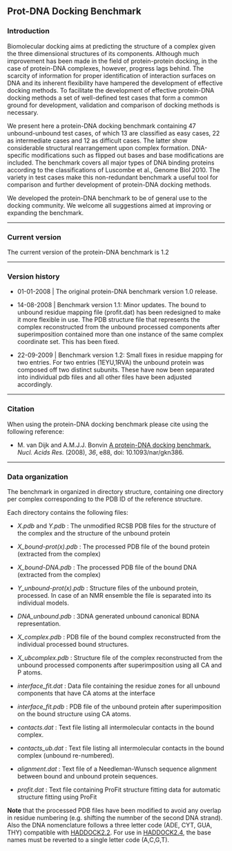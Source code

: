 ## Prot-DNA Docking Benchmark


### Introduction

Biomolecular docking aims at predicting the structure of a complex given the three dimensional structures of its components. Although much improvement has been made in the field of protein-protein docking, in the case of protein-DNA complexes, however, progress lags behind. The scarcity of information for proper identification of interaction surfaces on DNA and its inherent flexibility have hampered the development of effective docking methods. To facilitate the development of effective protein-DNA docking methods a set of well-defined test cases that form a common ground for development, validation and comparison of docking methods is necessary.

We present here a protein-DNA docking benchmark containing 47 unbound-unbound test cases, of which 13 are classified as easy cases, 22 as intermediate cases and 12 as difficult cases. The latter show considerable structural rearrangement upon complex formation. DNA-specific modifications such as flipped out bases and base modifications are included. The benchmark covers all major types of DNA binding proteins according to the classifications of Luscombe et al., Genome Biol 2010. The variety in test cases make this non-redundant benchmark a useful tool for comparison and further development of protein-DNA docking methods.

We developed the protein-DNA benchmark to be of general use to the docking community. We welcome all suggestions aimed at improving or expanding the benchmark.

* * *

### Current version

The current version of the protein-DNA benchmark is 1.2

* * *

### Version history

* 01-01-2008 | The original protein-DNA benchmark version 1.0 release.

* 14-08-2008 | Benchmark version 1.1: Minor updates. The bound to unbound residue mapping file (profit.dat) has been redesigned to make it more flexible in use. The PDB structure file that represents the complex reconstructed from the unbound processed components after superimposition contained more than one instance of the same complex coordinate set. This has been fixed.

* 22-09-2009 | Benchmark version 1.2: Small fixes in residue mapping for two entries. For two entries (1EYU,1RVA) the unbound protein was composed off two distinct subunits. These have now been separated into individual pdb files and all other files have been adjusted accordingly.

* * *

### Citation

When using the protein-DNA docking benchmark please cite using the following reference:

* M. van Dijk and A.M.J.J. Bonvin
[A protein-DNA docking benchmark.](https://doi.org/doi:10.1093/nar/gkn386)
_Nucl. Acids Res._ (2008), *36*, e88, doi: 10.1093/nar/gkn386.

* * *

### Data organization


The benchmark in organized in directory structure, containing one directory per complex corresponding to the PDB ID of the reference structure.

Each directory contains the following files:

* _X.pdb_ and _Y.pdb_ :	The unmodified RCSB PDB files for the structure of the complex and the structure of the unbound protein
								
* _X_bound-prot(x).pdb_ : The processed PDB file of the bound protein (extracted from the complex) 

* _X_bound-DNA.pdb_ : The processed PDB file of the bound DNA (extracted from the complex)
								
* _Y_unbound-prot(x).pdb_ : Structure files of the unbound protein, processed. In case of an NMR ensemble the file is separated into its individual models.
								
* _DNA_unbound.pdb_ : 3DNA generated unbound canonical BDNA representation.

* _X_complex.pdb_ :	PDB file of the bound complex reconstructed from the individual processed bound structures.
								
* _X_ubcomplex.pdb_ : Structure file of the complex reconstructed from the unbound processed components after superimposition using all CA and P atoms.
								
* _interface_fit.dat_ : Data file containing the residue zones for all unbound components that have CA atoms at the interface

* _interface_fit.pdb_ : PDB file of the unbound protein after superimposition on the bound structure using CA atoms.

* _contacts.dat_ : Text file listing all intermolecular contacts in the bound complex.

* _contacts_ub.dat_ : Text file listing all intermolecular contacts in the bound complex (unbound re-numbered).
								
* _alignment.dat_ : Text file of a Needleman-Wunsch sequence alignment between bound and unbound protein sequences.
							
* _profit.dat_ : Text file containing ProFit structure fitting data for automatic structure fitting using ProFit


**Note** that the processed PDB files have been modified to avoid any overlap in residue numbering (e.g. shifting the numnber of the second DNA strand). Also the DNA nomenclature follows a three letter code (ADE, CYT, GUA, THY) compatible with [HADDOCK2.2](https://www.bonvinlab.org/software/haddock2.2).  For use in [HADDOCK2.4](https://www.bonvinlab.org/software/haddock2.2), the base names must be reverted to a single letter code (A,C,G,T).

